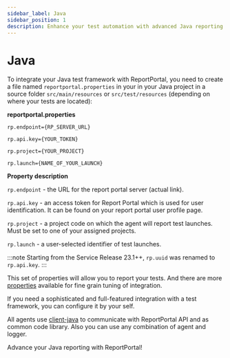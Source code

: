```yaml
---
sidebar_label: Java
sidebar_position: 1
description: Enhance your test automation with advanced Java reporting in ReportPortal.
---
```


# Java

To integrate your Java test framework with ReportPortal, you need to create a file named `reportportal.properties` in your in your Java project in a source folder `src/main/resources` or `src/test/resources` (depending on where your tests are located):

**reportportal.properties**

```
rp.endpoint={RP_SERVER_URL}

rp.api.key={YOUR_TOKEN}

rp.project={YOUR_PROJECT}

rp.launch={NAME_OF_YOUR_LAUNCH}
```

**Property description**

`rp.endpoint` - the URL for the report portal server (actual link).

`rp.api.key` - an access token for Report Portal which is used for user identification. It can be found on your report portal user profile page.

`rp.project` - a project code on which the agent will report test launches. Must be set to one of your assigned projects.

`rp.launch` - a user-selected identifier of test launches.

:::note
Starting from the Service Release 23.1++, `rp.uuid` was renamed to `rp.api.key`. 
:::

This set of properties will allow you to report your tests. And there are more [properties](https://github.com/reportportal/client-java#property-file) available for fine grain tuning of integration.

If you need a sophisticated and full-featured integration with a test framework, you can configure it by your self.

All agents use [client-java](https://github.com/reportportal/client-java) to communicate with ReportPortal API and as common code library. Also you can use any combination of agent and logger.

Advance your Java reporting with ReportPortal!
